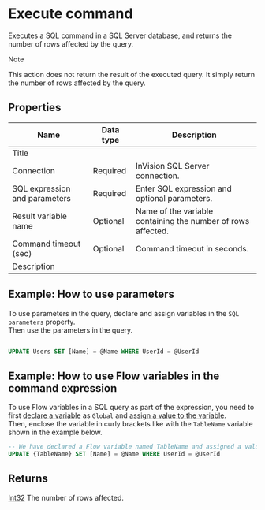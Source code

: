 # Execute command

Executes a SQL command in a SQL Server database, and returns the number of rows affected by the query.

> [!NOTE]
> This action does not return the result of the executed query. It simply return the number of rows affected by the query.


<!--![img](https://profitbasedocs.blob.core.windows.net/flowimages/HTTP-get-file.png)-->



## Properties

| Name         | Data type       | Description                                       |
|--------------|-----------------|---------------------------------------------------|
| Title           |           |                        |
| Connection         | Required   | InVision SQL Server connection. |
|SQL expression and parameters   | Required      | Enter SQL expression and optional parameters. |
| Result variable name | Optional  | Name of the variable containing the number of rows affected.  |
|Command timeout (sec) | Optional | Command timeout in seconds.|
|   Description   |           |                  |

## Example: How to use parameters

To use parameters in the query, declare and assign variables in the `SQL parameters` property.  
Then use the parameters in the query.

```sql

UPDATE Users SET [Name] = @Name WHERE UserId = @UserId

```

## Example: How to use Flow variables in the command expression

To use Flow variables in a SQL query as part of the expression, you need to first [declare a variable](../built-in/declare-variable.md) as `Global` and [assign a value to the variable](../built-in/set-variable.md).  
Then, enclose the variable in curly brackets like with the `TableName` variable shown in the example below.

```sql
-- We have declared a Flow variable named TableName and assigned a value to it in a previous action.
UPDATE {TableName} SET [Name] = @Name WHERE UserId = @UserId
```

## Returns

[Int32](https://learn.microsoft.com/en-us/dotnet/api/system.int32) The number of rows affected.
